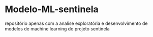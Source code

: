 # Modelo-ML-sentinela
repositório apenas com a analise exploratória e desenvolvimento de modelos de machine learning do projeto sentinela
